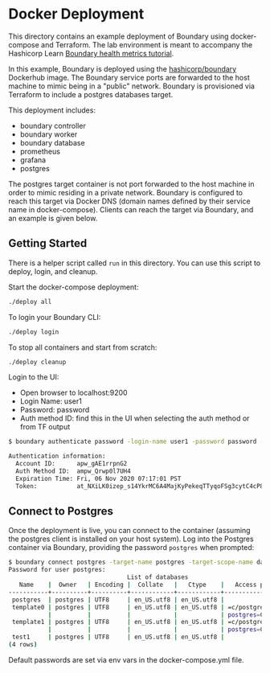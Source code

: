# Docker Deployment

This directory contains an example deployment of Boundary using docker-compose
and Terraform. The lab environment is meant to accompany the Hashicorp Learn
[Boundary health metrics
tutorial](https://learn.hashicorp.com/tutorials/boundary/health-metrics).

In this example, Boundary is deployed using the
[hashicorp/boundary](https://hub.docker.com/r/hashicorp/boundary) Dockerhub
image. The Boundary service ports are forwarded to the host machine to mimic
being in a "public" network. Boundary is provisioned via Terraform to include a
postgres databases target.

This deployment includes:

- boundary controller
- boundary worker
- boundary database
- prometheus
- grafana
- postgres

The postgres target container is not port forwarded to the host machine in order
to mimic residing in a private network. Boundary is configured to reach this
target via Docker DNS (domain names defined by their service name in
docker-compose). Clients can reach the target via Boundary, and an example is
given below.

## Getting Started 

There is a helper script called `run` in this directory. You can use this script to deploy, login, and cleanup.

Start the docker-compose deployment:

```bash
./deploy all
```

To login your Boundary CLI:

```bash
./deploy login
```

To stop all containers and start from scratch:

```bash
./deploy cleanup
```

Login to the UI:
  - Open browser to localhost:9200
  - Login Name: user1
  - Password: password
  - Auth method ID: find this in the UI when selecting the auth method or from TF output

```bash
$ boundary authenticate password -login-name user1 -password password -auth-method-id <get_from_console_or_tf>

Authentication information:
  Account ID:      apw_gAE1rrpnG2
  Auth Method ID:  ampw_Qrwp0l7UH4
  Expiration Time: Fri, 06 Nov 2020 07:17:01 PST
  Token:           at_NXiLK0izep_s14YkrMC6A4MajKyPekeqTTyqoFSg3cytC4cP8sssBRe5R8cXoerLkG7vmRYAY5q1Ksfew3JcxWSevNosoKarbkWABuBWPWZyQeUM1iEoFcz6uXLEyn1uVSKek7g9omERHrFs
```

## Connect to Postgres

Once the deployment is live, you can connect to the container (assuming the
postgres client is installed on your host system). Log into the Postgres
container via Boundary, providing the password `postgres` when prompted:

```bash
$ boundary connect postgres -target-name postgres -target-scope-name databases -username postgres -- -l
Password for user postgres:
                                 List of databases
   Name    |  Owner   | Encoding |  Collate   |   Ctype    |   Access privileges
-----------+----------+----------+------------+------------+-----------------------
 postgres  | postgres | UTF8     | en_US.utf8 | en_US.utf8 |
 template0 | postgres | UTF8     | en_US.utf8 | en_US.utf8 | =c/postgres          +
           |          |          |            |            | postgres=CTc/postgres
 template1 | postgres | UTF8     | en_US.utf8 | en_US.utf8 | =c/postgres          +
           |          |          |            |            | postgres=CTc/postgres
 test1     | postgres | UTF8     | en_US.utf8 | en_US.utf8 |
(4 rows)
```

Default passwords are set via env vars in the docker-compose.yml file.